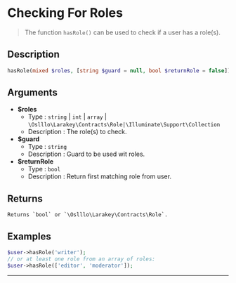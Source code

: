 # Checking For Roles
 > The function `hasRole()` can be used to check if a user has a role(s).
## Description
```php
hasRole(mixed $roles, [string $guard = null, bool $returnRole = false])
```
## Arguments
- **$roles**
    - Type : `string` | `int` | `array` | `\Oslllo\Larakey\Contracts\Role|\Illuminate\Support\Collection`
    - Description : The role(s) to check.
- **$guard**
    - Type : `string`
    - Description : Guard to be used wit roles.
- **$returnRole**
    - Type : `bool`
    - Description : Return first matching role from user.

## Returns
    Returns `bool` or `\Oslllo\Larakey\Contracts\Role`.
## Examples
```php
$user->hasRole('writer');
// or at least one role from an array of roles:
$user->hasRole(['editor', 'moderator']);
```

---
